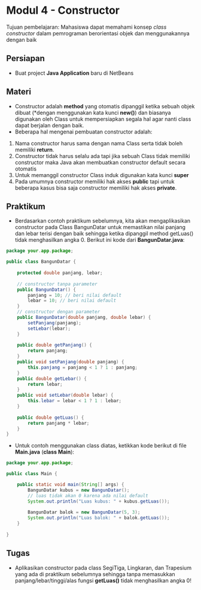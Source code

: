 # Modul 4 - Constructor

Tujuan pembelajaran: Mahasiswa dapat memahami konsep _class constructor_ dalam pemrograman berorientasi objek dan menggunakannya dengan baik

## Persiapan

* Buat project __Java Application__ baru di NetBeans

## Materi

* Constructor adalah __method__ yang otomatis dipanggil ketika sebuah objek dibuat (*dengan menggunakan kata kunci __new()__) dan biasanya digunakan oleh Class untuk mempersiapkan segala hal agar nanti class dapat berjalan dengan baik.
* Beberapa hal mengenai pembuatan constructor adalah:
1. Nama constructor harus sama dengan nama Class serta tidak boleh memiliki __return__.
2. Constructor tidak harus selalu ada tapi jika sebuah Class tidak memiliki constructor maka Java akan membuatkan constructor default secara otomatis
3. Untuk memanggil constructor Class induk digunakan kata kunci __super__
4. Pada umumnya constructor memiliki hak akses __public__ tapi untuk beberapa kasus bisa saja constructor memiliki hak akses __private__.

## Praktikum

* Berdasarkan contoh praktikum sebelumnya, kita akan mengaplikasikan constructor pada Class BangunDatar untuk memastikan nilai panjang dan lebar terisi dengan baik sehingga ketika dipanggil method getLuas() tidak menghasilkan angka 0. Berikut ini kode dari __BangunDatar.java__:

```java
package your.app.package;

public class BangunDatar {
    
    protected double panjang, lebar;
    
    // constructor tanpa parameter
    public BangunDatar() {
        panjang = 10; // beri nilai default
        lebar = 10; // beri nilai default
    }
    // constructor dengan parameter
    public BangunDatar(double panjang, double lebar) {
        setPanjang(panjang);
        setLebar(lebar);
    }
    
    public double getPanjang() {
        return panjang;
    }
    public void setPanjang(double panjang) {
        this.panjang = panjang < 1 ? 1 : panjang;
    }
    public double getLebar() {
        return lebar;
    }
    public void setLebar(double lebar) {
        this.lebar = lebar < 1 ? 1 : lebar;
    }
    
    public double getLuas() {
        return panjang * lebar;
    }
}
```

* Untuk contoh menggunakan class diatas, ketikkan kode berikut di file __Main.java__ (__class Main__):

```java
package your.app.package;

public class Main {

    public static void main(String[] args) {
        BangunDatar kubus = new BangunDatar();
        // luas tidak akan 0 karena ada nilai default
        System.out.println("Luas kubus: " + kubus.getLuas());
        
        BangunDatar balok = new BangunDatar(5, 3);
        System.out.println("Luas balok: " + balok.getLuas());
    }
    
}
```

## Tugas

* Aplikasikan constructor pada class SegiTiga, Lingkaran, dan Trapesium yang ada di praktikum sebelumnya sehingga tanpa memasukkan panjang/lebar/tinggi/alas fungsi __getLuas()__ tidak menghasilkan angka 0!